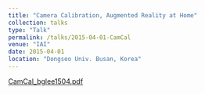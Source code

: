 ```yaml
---
title: "Camera Calibration, Augmented Reality at Home"
collection: talks
type: "Talk"
permalink: /talks/2015-04-01-CamCal
venue: "IAI"
date: 2015-04-01
location: "Dongseo Univ. Busan, Korea"
---
```


[CamCal_bglee1504.pdf](http://kowon.dongseo.ac.kr/~lbg/cagd/CamCal_bglee1504.pdf)
